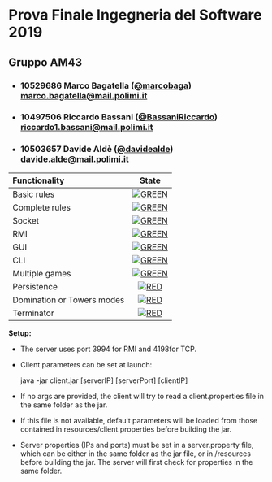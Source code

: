 # Prova Finale Ingegneria del Software 2019
## Gruppo AM43

- ###   10529686    Marco Bagatella ([@marcobaga](https://github.com/marcobaga))<br>marco.bagatella@mail.polimi.it
- ###   10497506    Riccardo Bassani ([@BassaniRiccardo](https://github.com/BassaniRiccardo))<br>riccardo1.bassani@mail.polimi.it
- ###   10503657    Davide Aldè ([@davidealde](https://github.com/davidealde))<br>davide.alde@mail.polimi.it

| Functionality | State |
|:-----------------------|:------------------------------------:|
| Basic rules | [![GREEN](https://placehold.it/15/44bb44/44bb44)](#) |
| Complete rules | [![GREEN](https://placehold.it/15/44bb44/44bb44)](#) |
| Socket | [![GREEN](https://placehold.it/15/44bb44/44bb44)](#) |
| RMI | [![GREEN](https://placehold.it/15/44bb44/44bb44)](#) |
| GUI | [![GREEN](https://placehold.it/15/44bb44/44bb44)](#) |
| CLI | [![GREEN](https://placehold.it/15/44bb44/44bb44)](#) |
| Multiple games | [![GREEN](https://placehold.it/15/44bb44/44bb44)](#) |
| Persistence | [![RED](https://placehold.it/15/f03c15/f03c15)](#) |
| Domination or Towers modes | [![RED](https://placehold.it/15/f03c15/f03c15)](#) |
| Terminator | [![RED](https://placehold.it/15/f03c15/f03c15)](#) |

<!--
[![RED](https://placehold.it/15/f03c15/f03c15)](#)
[![YELLOW](https://placehold.it/15/ffdd00/ffdd00)](#)
[![GREEN](https://placehold.it/15/44bb44/44bb44)](#)RED
-->

**Setup:**
- The server uses port 3994 for RMI and 4198for TCP.
- Client parameters can be set at launch:

    java -jar client.jar [serverIP] [serverPort] [clientIP]
     
- If no args are provided, the client will try to read a client.properties file in the same folder as the jar.
- If this file is not available, default parameters will be loaded from those contained in resources/client.properties before building the jar.

- Server properties (IPs and ports) must be set in a server.property file, which can be either in the same folder as the jar file, or in /resources before building the jar.
The server will first check for properties in the same folder.